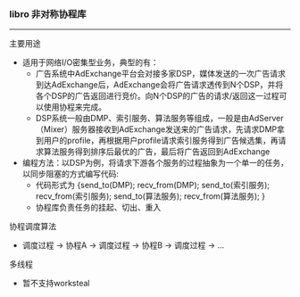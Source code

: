 ### libro 非对称协程库
---
主要用途
* 适用于网络I/O密集型业务，典型的有：
  * 广告系统中AdExchange平台会对接多家DSP，媒体发送的一次广告请求到达AdExchange后，AdExchange会将广告请求透传到N个DSP，并将各个DSP的广告返回进行竞价。向N个DSP的广告的请求/返回这一过程可以使用协程来完成。
  * DSP系统一般由DMP、索引服务、算法服务等组成，一般是由AdServer（Mixer）服务器接收到AdExchange发送来的广告请求，先请求DMP拿到用户的profile，再根据用户profile请求索引服务得到广告候选集，再请求算法服务得到排序后最优的广告，最后将广告返回到AdExchange
* 编程方法：以DSP为例，将请求下游各个服务的过程抽象为一个单一的任务，以同步阻塞的方式编写代码:
  * 代码形式为 {send_to(DMP); recv_from(DMP); send_to(索引服务); recv_from(索引服务); send_to(算法服务); recv_from(算法服务); }
  * 协程库负责任务的挂起、切出、重入

协程调度算法
* 调度过程 -> 协程A -> 调度过程 -> 协程B -> 调度过程 -> …

多线程
* 暂不支持worksteal

